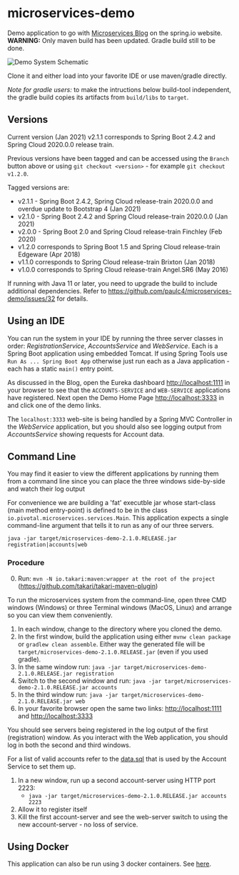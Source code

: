 # microservices-demo

Demo application to go with [Microservices Blog](https://spring.io/blog/2015/07/14/microservices-with-spring) on the spring.io website.  **WARNING:** Only maven build has been updated.  Gradle build still to be done.

![Demo System Schematic](https://github.com/paulc4/microservices-demo/blob/master/mini-system.jpg)

Clone it and either load into your favorite IDE or use maven/gradle directly.

_Note for gradle users:_ to make the intructions below build-tool independent, the gradle build copies its artifacts from `build/libs` to `target`.

## Versions

Current version (Jan 2021) v2.1.1 corresponds to Spring Boot 2.4.2 and Spring Cloud 2020.0.0 release train.

Previous versions have been tagged and can be accessed using the `Branch` button above or using `git checkout <version>` - for example `git checkout v1.2.0`.

Tagged versions are:

* v2.1.1 - Spring Boot 2.4.2, Spring Cloud release-train 2020.0.0 and overdue update to Bootstrap 4 (Jan 2021)
* v2.1.0 - Spring Boot 2.4.2 and Spring Cloud release-train 2020.0.0 (Jan 2021)
* v2.0.0 - Spring Boot 2.0 and Spring Cloud release-train Finchley (Feb 2020)
* v1.2.0 corresponds to Spring Boot 1.5 and Spring Cloud release-train Edgeware (Apr 2018)
* v1.1.0 corresponds to Spring Cloud release-train Brixton (Jan 2018)
* v1.0.0 corresponds to Spring Cloud release-train Angel.SR6 (May 2016)

If running with Java 11 or later, you need to upgrade the build to include additional dependencies. Refer to https://github.com/paulc4/microservices-demo/issues/32 for details.

## Using an IDE

You can run the system in your IDE by running the three server classes in order: _RegistrationService_, _AccountsService_ and _WebService_.  Each is a Spring Boot application using embedded Tomcat.  If using Spring Tools use `Run As ... Spring Boot App` otherwise just run each as a Java application - each has a static `main()` entry point.

As discussed in the Blog, open the Eureka dashboard [http://localhost:1111](http://localhost:1111) in your browser to see that the `ACCOUNTS-SERVICE` and `WEB-SERVICE` applications have registered.  Next open the Demo Home Page [http://localhost:3333](http://localhost:3333) in and click one of the demo links.

The `localhost:3333` web-site is being handled by a Spring MVC Controller in the _WebService_ application, but you should also see logging output from _AccountsService_ showing requests for Account data.

## Command Line

You may find it easier to view the different applications by running them from a command line since you can place the three windows side-by-side and watch their log output

For convenience we are building a 'fat' executble jar whose start-class (main method entry-point) is defined to be in the class `io.pivotal.microservices.services.Main`.  This application expects a single command-line argument that tells it to run as any of our three servers.

```
java -jar target/microservices-demo-2.1.0.RELEASE.jar registration|accounts|web
```

### Procedure

 0. Run: `mvn -N io.takari:maven:wrapper at the root of the project` (https://github.com/takari/takari-maven-plugin)

To run the microservices system from the command-line, open three CMD windows (Windows) or three Terminal windows (MacOS, Linux) and arrange so you can view them conveniently.

 1. In each window, change to the directory where you cloned the demo.
 1. In the first window, build the application using either `mvnw clean package` or `gradlew clean assemble`.  Either way the
    generated file will be `target/microservices-demo-2.1.0.RELEASE.jar` (even if you used gradle).
 1. In the same window run: `java -jar target/microservices-demo-2.1.0.RELEASE.jar registration`
 1. Switch to the second window and run: `java -jar target/microservices-demo-2.1.0.RELEASE.jar accounts`
 1. In the third window run: `java -jar target/microservices-demo-2.1.0.RELEASE.jar web`
 1. In your favorite browser open the same two links: [http://localhost:1111](http://localhost:1111) and [http://localhost:3333](http://localhost:3333)

You should see servers being registered in the log output of the first (registration) window.
As you interact with the Web application, you should log in both the second and third windows.

For a list of valid accounts refer to the [data.sql](https://github.com/marko1212/microservices-demo/blob/master/src/main/resources/testdb/data.sql) that is used by the Account Service to set them up.

 1. In a new window, run up a second account-server using HTTP port 2223:
     * `java -jar target/microservices-demo-2.1.0.RELEASE.jar accounts 2223`
 1. Allow it to register itself
 1. Kill the first account-server and see the web-server switch to using the new account-server - no loss of service.

## Using Docker

This application can also be run using 3 docker containers. See [here](use-docker.md).

